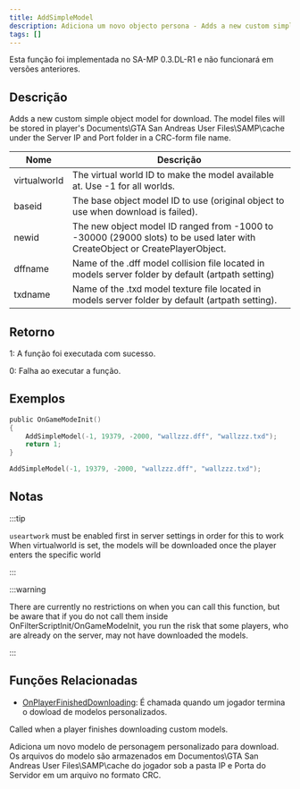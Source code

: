 ```yaml
---
title: AddSimpleModel
description: Adiciona um novo objecto persona - Adds a new custom simple object model for download.  
tags: []
---
```


Esta função foi implementada no SA-MP 0.3.DL-R1 e não funcionará em versões anteriores.

## Descrição

Adds a new custom simple object model for download. The model files will be stored in player's Documents\GTA San Andreas User Files\SAMP\cache under the Server IP and Port folder in a CRC-form file name.

| Nome         | Descrição                                                                                                                 |
| ------------ | --------------------------------------------------------------------------------------------------------------------------- |
| virtualworld | The virtual world ID to make the model available at. Use -1 for all worlds.                                                 |
| baseid       | The base object model ID to use (original object to use when download is failed).                                           |
| newid        | The new object model ID ranged from -1000 to -30000 (29000 slots) to be used later with CreateObject or CreatePlayerObject. |
| dffname      | Name of the .dff model collision file located in models server folder by default (artpath setting)                          |
| txdname      | Name of the .txd model texture file located in models server folder by default (artpath setting).                           |

## Retorno

1: A função foi executada com sucesso. 

0: Falha ao executar a função.

## Exemplos

```c
public OnGameModeInit()
{
    AddSimpleModel(-1, 19379, -2000, "wallzzz.dff", "wallzzz.txd");
    return 1;
}
```

```c
AddSimpleModel(-1, 19379, -2000, "wallzzz.dff", "wallzzz.txd");
```

## Notas

:::tip

`useartwork` must be enabled first in server settings in order for this to work When virtualworld is set, the models will be downloaded once the player enters the specific world

:::

:::warning

There are currently no restrictions on when you can call this function, but be aware that if you do not call them inside OnFilterScriptInit/OnGameModeInit, you run the risk that some players, who are already on the server, may not have downloaded the models.

:::

## Funções Relacionadas

- [OnPlayerFinishedDownloading](../callbacks/OnPlayerFinishedDownloading.md): É chamada quando um jogador termina o dowload de modelos personalizados. 


Called when a player finishes downloading custom models.


Adiciona um novo modelo de personagem personalizado para download. Os arquivos do modelo são armazenados em Documentos\GTA San Andreas User Files\SAMP\cache do jogador sob a pasta IP e Porta do Servidor em um arquivo no formato CRC.